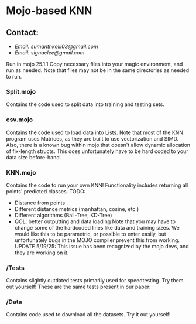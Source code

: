 # Mojo-based KNN

## Contact:
* _Email: sumanthkolli03@gmail.com_
* _Email: signaclee@gmail.com_


Run in mojo 25.1.1
Copy necessary files into your magic environment, and run as needed. Note that files may not be in the same directories as needed to run.


### Split.mojo
Contains the code used to split data into training and testing sets.

### csv.mojo
Contains the code used to load data into Lists. Note that most of the KNN program uses Matrices, as they are built to use vectorization and SIMD.  
Also, there is a known bug within mojo that doesn't allow dynamic allocation of fix-length structs. This does unfortunately have to be hard coded to your data size before-hand. 

### KNN.mojo
Contains the code to run your own KNN! Functionality includes returning all points' predicted classes.
TODO:
* Distance from points
* Different distance metrics (manhattan, cosine, etc.)
* Different algorithms (Ball-Tree, KD-Tree)
* QOL: better outputting and data loading
Note that you may have to change some of the hardcoded lines like data and training sizes. We would like this to be parametric, or possible to enter easily, but unfortunately bugs in the MOJO compiler prevent this from working. UPDATE 5/19/25: This issue has been recognized by the mojo devs, and they are working on it.

### /Tests
Contains slightly outdated tests primarily used for speedtesting. Try them out yourself!
These are the same tests present in our paper: <insert link>

### /Data
Contains code used to download all the datasets. Try it out yourself!
